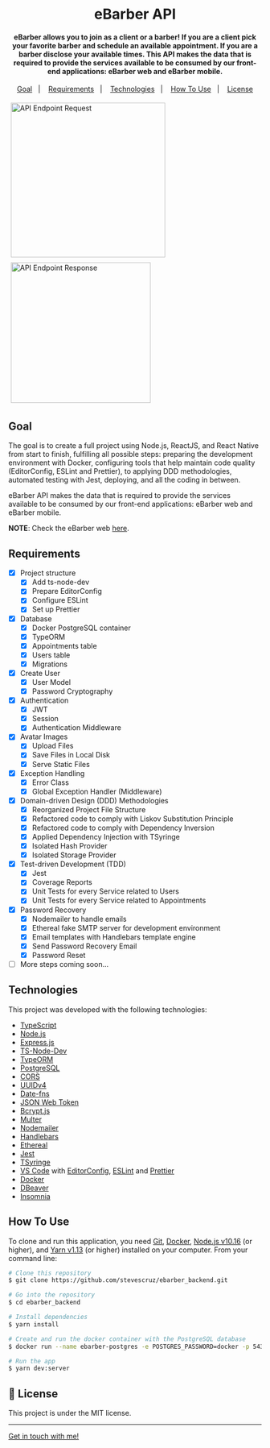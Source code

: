 <h1 align="center">
    <br>
    eBarber API
</h1>

<h4 align="center">
  eBarber allows you to join as a client or a barber! If you are a client pick your favorite barber and schedule an available
	appointment. If you are a barber disclose your available times.
  This API makes the data that is required to provide the services available to be consumed by our front-end applications:
  eBarber web and eBarber mobile.
</h4>

<p align="center">
  <a href="#goal">Goal</a>&nbsp;&nbsp;&nbsp;|&nbsp;&nbsp;&nbsp;
  <a href="#requirements">Requirements</a>&nbsp;&nbsp;&nbsp;|&nbsp;&nbsp;&nbsp;
  <a href="#technologies">Technologies</a>&nbsp;&nbsp;&nbsp;|&nbsp;&nbsp;&nbsp;
  <a href="#how-to-use">How To Use</a>&nbsp;&nbsp;&nbsp;|&nbsp;&nbsp;&nbsp;
  <a href="#memo-license">License</a>
</p>

<div style="display: flex; flex-wrap: wrap;">
  <img style="margin: 5px" alt="API Endpoint Request" src="https://res.cloudinary.com/dmct8cfu9/image/upload/v1596000133/ebarber_api_endpoints1.png" width="306.85" />

  <img style="margin: 5px" alt="API Endpoint Response" src="https://res.cloudinary.com/dmct8cfu9/image/upload/v1596000133/ebarber_api_endpoints2.png" width="278.35" />
</div>

## Goal

The goal is to create a full project using Node.js, ReactJS, and React Native from start to finish, fulfilling all possible steps: preparing the development environment with Docker, configuring tools that help maintain code quality (EditorConfig, ESLint and Prettier), to applying DDD methodologies, automated testing with Jest, deploying, and all the coding in between.

eBarber API makes the data that is required to provide the services available to be consumed by our front-end applications:
  eBarber web and eBarber mobile.

**NOTE**: Check the eBarber web [here](https://github.com/stevescruz/ebarber_web).

## Requirements

- [x] Project structure
  - [x] Add ts-node-dev
  - [x] Prepare EditorConfig
  - [x] Configure ESLint
  - [x] Set up Prettier
- [x] Database
  - [x] Docker PostgreSQL container
  - [x] TypeORM
  - [x] Appointments table
  - [x] Users table
  - [x] Migrations
- [x] Create User
  - [x] User Model
  - [x] Password Cryptography
- [x] Authentication
  - [x] JWT
  - [x] Session
  - [x] Authentication Middleware
- [x] Avatar Images
  - [x] Upload Files
  - [x] Save Files in Local Disk
  - [x] Serve Static Files
- [x] Exception Handling
  - [x] Error Class
  - [x] Global Exception Handler (Middleware)
- [x] Domain-driven Design (DDD) Methodologies
  - [x] Reorganized Project File Structure
  - [x] Refactored code to comply with Liskov Substitution Principle
  - [x] Refactored code to comply with Dependency Inversion
  - [x] Applied Dependency Injection with TSyringe
  - [x] Isolated Hash Provider
  - [x] Isolated Storage Provider
- [x] Test-driven Development (TDD)
  - [x] Jest
  - [x] Coverage Reports
  - [x] Unit Tests for every Service related to Users
  - [x] Unit Tests for every Service related to Appointments
- [x] Password Recovery
  - [x] Nodemailer to handle emails
  - [x] Ethereal fake SMTP server for development environment
  - [x] Email templates with Handlebars template engine
  - [x] Send Password Recovery Email
  - [x] Password Reset
- [ ] More steps coming soon...

## Technologies

This project was developed with the following technologies:

-  [TypeScript](https://www.typescriptlang.org/)
-  [Node.js](https://nodejs.org/en/)
-  [Express.js](https://expressjs.com/)
-  [TS-Node-Dev](https://github.com/whitecolor/ts-node-dev)
-  [TypeORM](https://typeorm.io/#/)
-  [PostgreSQL](https://www.postgresql.org/)
-  [CORS](https://expressjs.com/en/resources/middleware/cors.html)
-  [UUIDv4](https://github.com/uuidjs/uuid)
-  [Date-fns](https://date-fns.org/)
-  [JSON Web Token](https://github.com/auth0/node-jsonwebtoken)
-  [Bcrypt.js](https://github.com/dcodeIO/bcrypt.js/)
-  [Multer](https://github.com/expressjs/multer)
-  [Nodemailer](https://nodemailer.com/about/)
-  [Handlebars](https://handlebarsjs.com/)
-  [Ethereal](https://ethereal.email/)
-  [Jest](https://jestjs.io/)
-  [TSyringe](https://github.com/microsoft/tsyringe)
-  [VS Code][vc] with [EditorConfig][vceditconfig], [ESLint][vceslint] and [Prettier][vcprettier]
-  [Docker](https://www.docker.com/)
-  [DBeaver](https://dbeaver.io/)
-  [Insomnia](https://insomnia.rest/)

## How To Use

To clone and run this application, you need [Git](https://git-scm.com), [Docker](https://www.docker.com/), [Node.js v10.16][nodejs] (or higher), and [Yarn v1.13][yarn] (or higher) installed on your computer. From your command line:

```bash
# Clone this repository
$ git clone https://github.com/stevescruz/ebarber_backend.git

# Go into the repository
$ cd ebarber_backend

# Install dependencies
$ yarn install

# Create and run the docker container with the PostgreSQL database
$ docker run --name ebarber-postgres -e POSTGRES_PASSWORD=docker -p 5432:5432 -d postgres

# Run the app
$ yarn dev:server
```

## :memo: License
This project is under the MIT license.

---

[Get in touch with me!](https://www.linkedin.com/in/stevescruz/)

[nodejs]: https://nodejs.org/
[yarn]: https://yarnpkg.com/
[vc]: https://code.visualstudio.com/
[vceditconfig]: https://marketplace.visualstudio.com/items?itemName=EditorConfig.EditorConfig
[vceslint]: https://marketplace.visualstudio.com/items?itemName=dbaeumer.vscode-eslint
[vcprettier]: https://marketplace.visualstudio.com/items?itemName=esbenp.prettier-vscode

